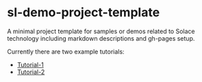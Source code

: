 # sl-demo-project-template
A minimal project template for samples or demos related to Solace technology including markdown descriptions and gh-pages setup.

Currently there are two example tutorials:

* [Tutorial-1](_docs/tutorial-1.md)
* [Tutorial-2](_docs/tutorial-2.md)
